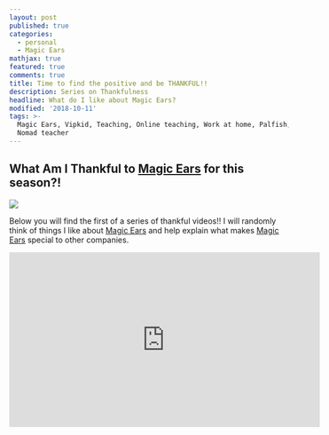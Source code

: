 ```yaml
---
layout: post
published: true
categories:
  - personal
  - Magic Ears
mathjax: true
featured: true
comments: true
title: Time to find the positive and be THANKFUL!!
description: Series on Thankfulness
headline: What do I like about Magic Ears?
modified: '2018-10-11'
tags: >-
  Magic Ears, Vipkid, Teaching, Online teaching, Work at home, Palfish, 51 talk,
  Nomad teacher
---
```

## What Am I Thankful to [Magic Ears](https://t.mmears.com/?referralCode=T128464) for this season?!


![]({{site.baseurl}}/images/magicears.jpg)


Below you will find the first of a series of thankful videos!!  I will randomly think of things I like about [Magic Ears](https://t.mmears.com/?referralCode=T128464) and help explain what makes [Magic Ears](https://t.mmears.com/?referralCode=T128464) special to other companies.  


<div align="center">
  <iframe width="560" height="315" src="https://www.youtube.com/embed/T1bgTWPp0iQ" frameborder="0" allow="autoplay; encrypted-media" allowfullscreen></iframe>
  </div>
